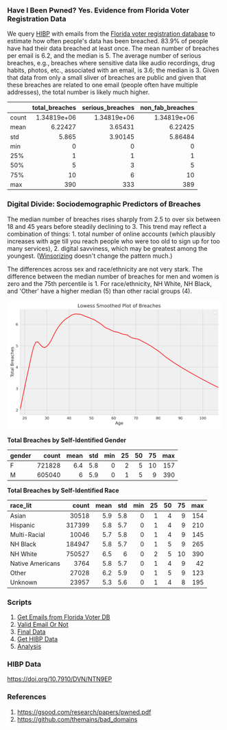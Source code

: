 ### Have I Been Pwned? Yes. Evidence from Florida Voter Registration Data

We query [HIBP](https://haveibeenpwned.com/) with emails from the [Florida voter registration database](https://dataverse.harvard.edu/dataset.xhtml?persistentId=doi:10.7910/DVN/UBIG3F) to estimate how often people's data has been breached. 83.9% of people have had their data breached at least once. The mean number of breaches per email is 6.2, and the median is 5. The average number of serious breaches, e.g., breaches where sensitive data like audio recordings, drug habits, photos, etc., associated with an email, is 3.6; the median is 3. Given that data from only a small sliver of breaches are public and given that these breaches are related to one email (people often have multiple addresses), the total number is likely much higher.


|       |   total_breaches |   serious_breaches |   non_fab_breaches |
|:------|-----------------:|-------------------:|-------------------:|
| count |      1.34819e+06 |        1.34819e+06 |        1.34819e+06 |
| mean  |      6.22427     |        3.65431     |        6.22425     |
| std   |      5.865       |        3.90145     |        5.86484     |
| min   |      0           |        0           |        0           |
| 25%   |      1           |        1           |        1           |
| 50%   |      5           |        3           |        5           |
| 75%   |     10           |        6           |       10           |
| max   |    390           |      333           |      389           |



### Digital Divide: Sociodemographic Predictors of Breaches

The median number of breaches rises sharply from 2.5 to over six between 18 and 45 years before steadily declining to 3. This trend may reflect a combination of things: 1. total number of online accounts (which plausibly increases with age till you reach people who were too old to sign up for too many services), 2. digital savviness, which may be greatest among the youngest. ([Winsorizing](figs/age_winsorized_breaches.png) doesn't change the pattern much.)

The differences across sex and race/ethnicity are not very stark. The difference between the median number of breaches for men and women is zero and the 75th percentile is 1. For race/ethnicity, NH White, NH Black, and 'Other' have a higher median (5) than other racial groups (4).

<img src = "figs/age_breaches.png" width = 500px>


**Total Breaches by Self-Identified Gender**


| gender   |   count |   mean |   std |   min |   25 |   50 |   75 |   max |
|:---------|--------:|-------:|------:|------:|-----:|-----:|-----:|------:|
| F        |  721828 |    6.4 |   5.8 |     0 |    2 |    5 |   10 |   157 |
| M        |  605040 |    6   |   5.9 |     0 |    1 |    5 |    9 |   390 |


**Total Breaches by Self-Identified Race**

| race_lit         |   count |   mean |   std |   min |   25 |   50 |   75 |   max |
|:-----------------|--------:|-------:|------:|------:|-----:|-----:|-----:|------:|
| Asian            |   30518 |    5.9 |   5.8 |     0 |    1 |    4 |    9 |   154 |
| Hispanic         |  317399 |    5.8 |   5.7 |     0 |    1 |    4 |    9 |   210 |
| Multi-Racial     |   10046 |    5.7 |   5.8 |     0 |    1 |    4 |    9 |   145 |
| NH Black         |  184947 |    5.8 |   5.7 |     0 |    1 |    5 |    9 |   265 |
| NH White         |  750527 |    6.5 |   6   |     0 |    2 |    5 |   10 |   390 |
| Native Americans |    3764 |    5.8 |   5.7 |     0 |    1 |    4 |    9 |    42 |
| Other            |   27028 |    6.2 |   5.9 |     0 |    1 |    5 |    9 |   123 |
| Unknown          |   23957 |    5.3 |   5.6 |     0 |    1 |    4 |    8 |   195 |


### Scripts

1. [Get Emails from Florida Voter DB](notebooks/01_fl_dat.ipynb)
2. [Valid Email Or Not](notebooks/02_valid_email_or_not.ipynb)
3. [Final Data](notebooks/03_create_final_left_table.ipynb)
4. [Get HIBP Data](notebooks/04_get_hibp.ipynb)
5. [Analysis](notebooks/05_concat_fl_dat_analyze.ipynb)

### HIBP Data

https://doi.org/10.7910/DVN/NTN9EP

### References

1. https://gsood.com/research/papers/pwned.pdf
2. https://github.com/themains/bad_domains


